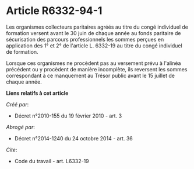 # Article R6332-94-1

Les organismes collecteurs paritaires agréés au titre du congé individuel de formation versent avant le 30 juin de chaque
année au fonds paritaire de sécurisation des parcours professionnels les sommes perçues en application des 1° et 2° de
l'article L. 6332-19 au titre du congé individuel de formation. 

Lorsque ces organismes ne procèdent pas au versement prévu à l'alinéa précédent ou y procèdent de manière incomplète, ils
reversent les sommes correspondant à ce manquement au Trésor public avant le 15 juillet de chaque année.

**Liens relatifs à cet article**

_Créé par_:

  - Décret n°2010-155 du 19 février 2010 - art. 3

_Abrogé par_:

  - Décret n°2014-1240 du 24 octobre 2014 - art. 36

_Cite_:

  - Code du travail - art. L6332-19
